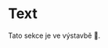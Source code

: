 # Text
Tato sekce je ve výstavbě 🚧.

<!--## Práce s dynamicky alokovanou pamětí a řetězci znaků (string)

Typická literatura se zabývá prací s dynamicky alokovanou pamětí až v
pozdějších kapitolách. Dovolme si lehký komentář, když vyslovíme
tvrzení, že ,,pak jsou z toho všichni ztraceni”. Zkusme se tedy podívat
na práci s dynamicky alokovanou pamětí hned na začátku, aby nás pak
práce s ní zbytečně nepřekvapovala.

Doposud jsme viděli vytváření celočíselných proměnných, které
reprezentují jedno číslo. Co když ale potřebujeme, aby bylo těchto čísel
více? Odpověď je snadná. Použijeme dynamicky alokované pole čísel. (Ano,
i staticky alokované pole je možnost, ale nesmí být příliš veliké
(dlouhé)). Na druhou stranu, dynamicky alokované pole by zase nemělo být
příliš krátké.

Při programování v jazyce *C* máme k dispozici dva druhy paměti. Jsou to:
**stack** (česky **zásobník**) a **heap** (česky **halda**). Když jsme
definovali celočíselné promenné v předchozí části, jejich obsah
(hodnoty) se ukládal na stacku. Programům je však k dispizici jen
omezený stack (např. 32 MB). Když chceme využívat v našich programech
více paměti, musíme použít heap.

Pro to, abychom si od operačního systému (OS) vyžádali nějakou paměť na
heapu, používáme funkci `malloc`, která nám vrátí pointer (ukazatel) na začátek
takovéto paměti. Zajisté znáte anglické tvrzení: ,,There’s nothing like
a free lunch”. I za takto poskytnutou paměť se nějakým způsobem platí.
Jazyk *C* nemá automatickou správu paměti, a proto ji musíme vlastnoručně
OS vrátit, když ji již nepotřebujeme. K tomu nám slouží funkce `free`
(jak příznačný název).

Pojďme se podívat na příklady použití. Stringy (řetězce znaků) jsou
typickým příkladem, kdy potřebujeme nějaké pole pro reprezentaci více
hodnot (třeba nějakých vět, ale také často textových dat).

```c
char c = 'A';  // umoznuje reprezentaci pouze jednoho znaku
char * str = NULL;
str = (char *)malloc( 20 * sizeof( str[ 0 ] ) );

sprintf( str, "Hello, World!" );

printf( "str: '%s'\n", str ); // str: 'Hello, World!'
printf( "str length: %d\n", strlen( str ) ); // 13

free( str ); // pointer na str jiz nepotrebuji, vracim pamet

str = NULL;  // jsem slusny a pointer nastavim na NULL,
             // aby bylo jasne, ze nikam neukazuje
```

To, že budeme chtít pracovat s dynamicky alokovanou pamětí, musíme
jazyku *C* řící tak, že deklarace proměnné bude pointerem, který bude
ukazovat na takovou paměť. To zajistíme jednoduše tak, že před název
proměnné napíšeme znak `*`. Funkce `malloc` nám vrací tzv. pointer na úsek paměti o
velikosti, kterou jsme chtěli. Pokud nám OS paměť nepřidělí, vrátí
funkce pointer na tzv. `NULL`. Toto bychom měli řádně zkontrolovat, ale pro
přehlednost příkladu to není uvedeno. Velikost paměti, kterou od OS
požadujeme se uvádí v bytech (česky bajtech). Každý datový typ vyžaduje
pro uložení informace nějaký počet bytů. Nejměnší datový typ `char` požaduje 4
byty. Typ `int`, pro uložení celých čísel, vyžaduje typicky 4 byty. Reálná
čísla uložená v typu `float` vyžadují 4 byty a reálná čísla uložená v typu `double`
vyžadují 8 bytů. Každá platfroma, na které bude náš program přeložen
však může datovým typům přiřadit jiný počet bytů. Abychom si nemuseli
pamatovat, kolik bytů jaký typ zabírá, existuje v jazyce *C* operátor `sizeof`,
který nám vrátí, kolik bytů zadaný typ vyžaduje. Potom již jen toto
číslo stačí přenásobit požadovanou délkou pole. V našem příkladu
požadujeme délku řetězce 20 znaků. Jazyk *C* nebyl zcela jistě konstruován
pro práci se stringy... Pro to, abychom naše pole znaků naplnili nějakým
obsahem, musíme použít funkci `sprintf`. Ta bere jako první parametr ukazatel na
paměť, kde má řetězec uložit, druhým parametrem je pak jaký řetězec se
má vložit. Případný třetí parametr pak může obsahovat proměnné, jejichž
obsah chceme vložit do formátovacího řetězce. Obsah proměnné `str` je pak
tištěn ve funkci `printf`. Délku řetězce je možno zjistit funkcí `strlen`, která vrací
délku řetězce jako celé číslo. Po ukončení práce s dynamicky alokovanou
pamětí je třeba jí vrátit zpět OS. To se provede voláním funkce `free`, která
bere jako argument pointer na dynamicky alokovanou paměť. V našem
případě je to `str`. Bývá ještě dobrým zvykem, abychom takto uvolněný pointer
nastavili na `NULL`. Takto nastavený pointer jasně říká, že neukazuje na
žádnou paměť.
-->
